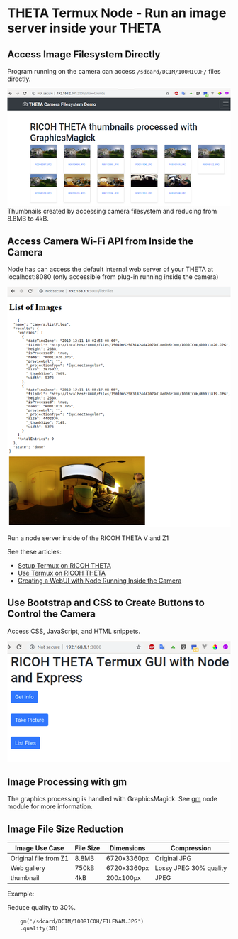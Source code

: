 # THETA Termux Node - Run an image server inside your THETA

## Access Image Filesystem Directly

Program running on the camera can access `/sdcard/DCIM/100RICOH/` files directly.

![Thumbnails](doc/images/termux-node-thumbnail.png)
Thumbnails created by accessing camera filesystem and reducing from 8.8MB to 4kB.

## Access Camera Wi-Fi API from Inside the Camera

Node has can access the default internal web server of your THETA at localhost:8080 (only accessible from plug-in running inside the camera)

![Image Listing](doc/images/termux-file-listing.png)

Run a node server inside of the RICOH THETA V and Z1

See these articles:

- [Setup Termux on RICOH THETA](https://community.theta360.guide/t/how-to-set-up-a-linux-environment-in-the-theta-to-control-the-camera-with-bash-ruby-python/5013/)
- [Use Termux on RICOH THETA](https://community.theta360.guide/t/easy-hacking-of-leds-and-camera-using-termux/5018)
- [Creating a WebUI with Node Running Inside the Camera](https://community.theta360.guide/t/creating-a-webui-with-node-running-inside-the-camera/5044)

## Use Bootstrap and CSS to Create Buttons to Control the Camera

Access CSS, JavaScript, and HTML snippets.

![Image Listing](doc/images/gui.png)

## Image Processing with gm

The graphics processing is handled with GraphicsMagick. See
[gm](https://www.npmjs.com/package/gm) node module for more information.

## Image File Size Reduction

| Image Use Case        | File Size | Dimensions  | Compression            |
| --------------------- | --------- | ----------- | ---------------------- |
| Original file from Z1 | 8.8MB     | 6720x3360px | Original JPG           |
| Web gallery           | 750kB     | 6720x3360px | Lossy JPEG 30% quality |
| thumbnail             | 4kB       | 200x100px   | JPEG                   |

Example:

Reduce quality to 30%.

    	gm('/sdcard/DCIM/100RICOH/FILENAM.JPG')
    	.quality(30)
